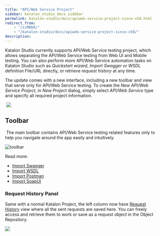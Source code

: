 ```yaml
---
title: "API/Web Service Project"
sidebar: katalon_studio_docs_sidebar
permalink: katalon-studio/docs/apiweb-service-project-since-v58.html
redirect_from:
    - "/x/MBbR/"
    - "/katalon-studio/docs/apiweb-service-project-since-v58/"
description:
---
```

Katalon Studio currently supports API/Web Service testing project, which allows separating the API/Web Service testing from Web UI and Mobile testing. You can also perform more API/Web Service automation tasks on Katalon Studio such as _Quickstart wizard_, _Import Swagger or WSDL_ definition File/URL directly, or retrieve _request history_ at any time.

The update comes with a new interface, including a new toolbar and view that serve only for API/Web Service testing. To create the _New API/Web Service Project_, in _New Project_ dialog, simply select _API/Web Service_ type and specify all required project information.

 ![](https://github.com/katalon-studio/docs-images/raw/master/katalon-studio/docs/apiweb-service-project-since-v58/New-Project.png)

## Toolbar

 The main toolbar contains API/Web Service testing related features only to help you navigate around the app easily and intuitively.

![toolbar](https://github.com/katalon-studio/docs-images/raw/master/katalon-studio/docs/apiweb-service-project-since-v58/Screenshot%202020-06-26%20at%2011.31.05.png)

Read more:

* [Import Swagger](https://docs.katalon.com/katalon-studio/docs/import-rest-requests-from-swagger-20.html)
* [Import WSDL](https://docs.katalon.com/katalon-studio/docs/import-soap-requests-from-wsdl.html)
* [Import Postman](https://docs.katalon.com/katalon-studio/docs/import-postman.html)
* [Import SoapUI](https://docs.katalon.com/katalon-studio/docs/import-soapui.html)

### Request History Panel

Same with a normal Katalon Project, the left column now have [Request History](https://docs.katalon.com/katalon-studio/docs/request-history.html) view where all the sent requests are saved here. You can freely access and retrieve them to work or save as a request object in the Object Repository.

![](https://github.com/katalon-studio/docs-images/raw/master/katalon-studio/docs/apiweb-service-project-since-v58/New-API.png)
